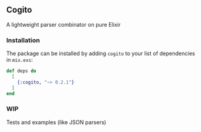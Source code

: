 ## Cogito

A lightweight parser combinator on pure Elixir

### Installation

The package can be installed by adding `cogito` to your list of dependencies in `mix.exs`:

```elixir
def deps do
  [
    {:cogito, "~> 0.2.1"}
  ]
end
```

### WIP

Tests and examples (like JSON parsers)
